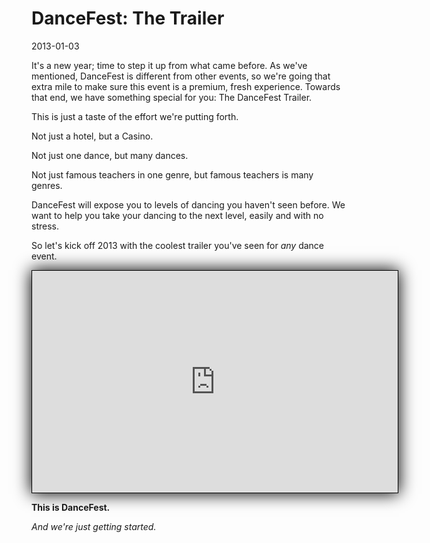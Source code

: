 # DanceFest: The Trailer
2013-01-03

It's a new year; time to step it up from what came before.  As we've mentioned, DanceFest is different from other events, so we're going that extra mile to make sure this event is a premium, fresh experience.  Towards that end, we have something special for you: The DanceFest Trailer.

This is just a taste of the effort we're putting forth.

Not just a hotel, but a Casino.

Not just one dance, but many dances.

Not just famous teachers in one genre, but famous teachers is many genres.

DanceFest will expose you to levels of dancing you haven't seen before.  We want to help you take your dancing to the next level, easily and with no stress.

So let's kick off 2013 with the coolest trailer you've seen for *any* dance event.

<iframe class="video youtube-player" 
style="box-shadow: 0px 0px 25px 1px #000;border: groove black 1px;width: 585px;height: 355px;" src="http://www.youtube.com/embed/wq7ftOZBy0E#t=29s?theme=dark&amp;color=white" frameborder="0" allowfullscreen"=""></iframe>


**This is DanceFest.**

*And we're just getting started.*